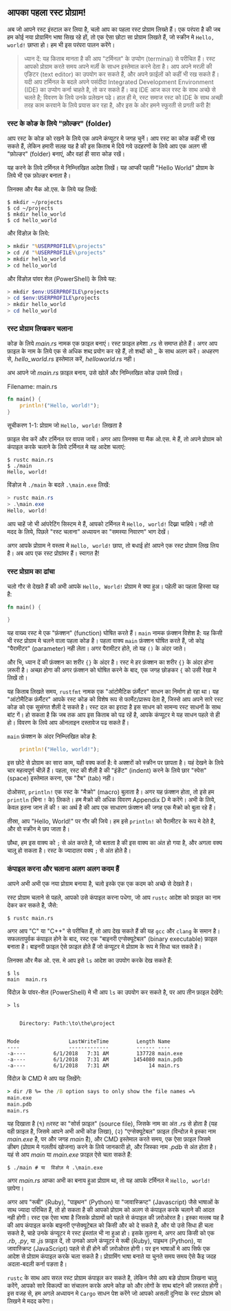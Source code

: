 ## आपका पहला रस्ट प्रोग्राम!

अब जो आपने रस्ट इंस्टाल कर लिया है, चलो आप का पहला रस्ट प्रोग्राम लिख्ते हैं। एक
परंपरा है की जब हम कोई नया प्रोग्रामिंग भाषा सिख रहे हों, तो एक ऐसा छोटा सा
प्रोग्राम लिखते हैं, जो स्क्रीन मे `Hello, world!` छाप्ता हो। हम भी इस परंपरा
पालन करेंगे।

> ध्यान दें: यह किताब मानता है की आप "टर्मिनल" के उप्योग (terminal) से परीचित
> हैं। रस्ट आपको प्रोग्राम करते समय अपने मर्ज़ी के साधन इस्तेमाल करने देता है।
> आप अपने मरज़ी की एङिटर (text editor) का उपयोग कर सकते हैं, और अपने फ़ाईलों को
> कहीं भी रख सकते हैं। यदी आप टर्मिनल के बदले अपने पसंदीदा Integrated
> Development Environment (IDE) का उप्योग कर्ना चाहते है, तो कर सकते हैं। कइ
> IDE आज कल रस्ट के साथ अच्छे से चलते है; विवरण के लिये उनके प्रलेखन पढे। हाल ही
> मे, रस्ट समाज रस्ट को IDE के साथ अच्छी तरह काम करवाने के लिये प्रयास कर रहा
> है, और इस के ओर हमने स्फुरती से प्रगती करी है!

### रस्ट के कोङ के लिये "फ़ोल्ङर" (folder)

आप रस्ट के कोङ को रखने के लिये एक अपने कंप्यूटर मे जगह चुनें। आप रस्ट का कोङ
कहीं भी रख सकते हैं, लेकिन हमारी सलह यह है की इस किताब मे दिये गये उदहरणों के
लिये आप एक अलग सी "फ़ोल्ङर" (folder) बनाएं, और वहां ही सारा कोङ रखें।

यह करने के लिये टर्मिनल मे निम्न्लिखित आदेश लिखें। यह आप्की पहली "Hello World"
प्रोग्राम के लिये भी एक फ़ोल्ङर बनाता है।

लिनक्स और मैक ओ.एस. के लिये यह लिखें:

```text
$ mkdir ~/projects
$ cd ~/projects
$ mkdir hello_world
$ cd hello_world
```

और विंङोज़ के लिये:

```cmd
> mkdir "%USERPROFILE%\projects"
> cd /d "%USERPROFILE%\projects"
> mkdir hello_world
> cd hello_world
```

और विंङोज़ पांवर शेल (PowerShell) के लिये यह:

```powershell
> mkdir $env:USERPROFILE\projects
> cd $env:USERPROFILE\projects
> mkdir hello_world
> cd hello_world
```

### रस्ट प्रोग्राम लिखकर चलाना

कोङ के लिये *main.rs* नामक एक फ़ाइल बनाएं। रस्ट फ़ाइल हमेशा *.rs* से समाप्त होते
हैं। अगर आप फ़ाइल के नाम के लिये एक से अधिक शब्द प्रयोग कर रहे हैं, तो शब्दों को
_ के साथ अलग करें। अधहरण से, *hello_world.rs* इस्तेमाल करें, *helloworld.rs*
नही।

अभ आपने जो *main.rs* फ़ाइल बनाय, उसे खोलें और निम्न्लिखित कोङ उसमे लिखें।

<span class="filename">Filename: main.rs</span>

```rust
fn main() {
    println!("Hello, world!");
}
```

<span class="caption">सूचीकरण 1-1: प्रोग्राम जो `Hello, world!` लिखता है</span>

फ़ाइल सेव करें और टर्मिनल पर वापस जायें। अगर आप लिनक्स या मैक ओ.एस. मे हैं, तो
अपने प्रोग्राम को कंपाइल करके चलाने के लिये टर्मिनल मे यह आदेश चलाएं:

```text
$ rustc main.rs
$ ./main
Hello, world!
```

विंङोज़ मे `./main` के बदले `.\main.exe` लिखें:

```powershell
> rustc main.rs
> .\main.exe
Hello, world!
```

आप चाहें जो भी आंपरेटिंग सिस्टम मे हैं, आपको टर्मिनल मे `Hello, world!` दिख्ना
चाहिये। नही तो मदद के लिये, पिछले "रस्ट चलाना" अध्यायन का "समस्या निवारण" भाग देखें।

अगर आपके प्रोग्राम ने वस्तव मे `Hello, world!` छापा, तो बधाई हो! आपने एक रस्ट
प्रोग्राम लिख लिय है। अब आप एक रस्ट प्रोग्रांमर हैं। स्वागत है!

### रस्ट प्रोग्राम का ढांचा

चलो गौर से देखते हैं की अभी आपके `Hello, World!` प्रोग्राम मे क्या हुअ। पहेली का
पहला हिस्सा यह है:

```rust
fn main() {

}
```

यह वाख्य रस्ट मे एक "फ़ंक्शन" (function) घोषित करते हैं। `main` नामक फ़ंक्शन
विशेश है: यह किसी भी रस्ट प्रोग्राम मे चलने वाला पहला कोङ है। पहला वाक्य `main`
फ़ंक्शन घोषित करते हैं, जो कोइ "पैरामीटर" (parameter) नही लेता। अगर पैरामीटर
होते, तो यह `()` के अंदर जाते।

और भि, ध्यान दें की फ़ंक्शन का शरीर `{}` के अंदर है। रस्ट मे हर फ़ंक्शन का शरीर
`{}` के अंदर होना ज़रूरी है। अच्छा होगा की अगर फ़ंक्शन को घोषित करने के बाद, एक
जगह छोङकर `{` को उसी रेखा मे लिखें तो।

यह किताब लिखते समय, `rustfmt` नामक एक "आंटोमैटिक फ़ंर्मैटर" साधन का निर्माण हो
रहा था। यह "आंटोमैटिक फ़ंर्मैटर" आपके रस्ट कोङ को विशेष रूप से फार्मेट/प्रारूप
देता है, जिस्से आप अपने सारे रस्ट कोङ को एक सुसंगत शैली दे सकते है। रस्ट दल
का इरादा है इस साधन को सामन्य रस्ट साधनों के साथ बांट गें। हो सकता है कि जब तक
आप इस किताब को पढ रहें है, आपके कंप्यूटर मे यह साधन पहले से ही हो। विवरण के लिये
आप ऑनलाइन दस्तावेज पढ सकते हैं।

`main` फ़ंक्शन के अंदर निम्न्लिखित कोङ है:

```rust
    println!("Hello, world!");
```

इस छोटे से प्रोग्राम का सारा काम, यही वक्य कर्ता है: वे अक्शरों को स्क्रीन पर
छापता है। यहं देखने के लिये चार महत्वपूर्ण चीज़ें हैं। पहला, रस्ट की शैली है की
"इंङेंट" (indent) करने के लिये छार "स्पेस" (space) इस्तेमाल करना, एक "टैब" (tab)
नही।

दोओसरा, `println!` एक रस्ट के "मैक्रो" (macro) बुलाता है। अगर यह फ़ंक्शन होता,
तो इसे हम `println` (बिना `!` के) लिकते। हम मैक्रो की अधिक विवरण Appendix D मे
करेंगे। अभी के लिये, केवल इतना जान लें की `!` का अर्थ है की आप एक साधारण फ़ंक्शन
की जगह एक मैक्रो को बुला रहे हैं।

तीस्रा, आप "Hello, World!" पर गौर की जिये। हम इसे `println!` को पैरामीटर के रूप
मे देते है, और वो स्क्रीन मे छप जाता है।

छौथा, हम इस वाक्य को `;` से अंत करते है, जो बताता है की इस वाक्य का अंत हो गया
है, और अगला वक्य चालू हो सकता है। रस्ट के ज्यादातर वक्य `;` से अंत होते है।

### कंपाइल करना और चलाना अलग अलग कदम हैं

आपने अभी अभी एक नया प्रोग्राम बनाया है, चलो इस्के एक एक कदम को अच्छे से देखते है।

रस्ट प्रोग्राम चलाने से पहले, आपको उसे कंपाइल करना पधेगा, जो आप `rustc` आदेश को
फ़ाइल का नाम देकर कर सकते है, जैसे:

```text
$ rustc main.rs
```

अगर आप "C" या "C++" से परीचित हैं, तो आप देख सकते हैं की यह `gcc` और `clang` के
समान है। सफलतापुर्वक कंपाइल होने के बाद, रस्ट एक "बाइनरी एग्सेक्यूटेबल" (binary
executable) फ़ाइल बनाता है। बाइनरी फ़ाइल ऐसे फ़ाइल होते हैं जो कंप्यूटर मे
प्रोग्राम के रूप मे सिधा चल सकते है।

लिनक्स और मैक ओ. एस. मे आप इसे `ls` आदेश का उपयोग करके देख सकते हैं:

```text
$ ls
main  main.rs
```

विंदोज़ के पांवर-शेल (PowerShell) मे भी आप `ls` का उपयोग कर सकते है, पर आप तीन
फ़ाइल देखेंगे:

```text
> ls


    Directory: Path:\to\the\project


Mode                LastWriteTime         Length Name
----                -------------         ------ ----
-a----         6/1/2018   7:31 AM         137728 main.exe
-a----         6/1/2018   7:31 AM        1454080 main.pdb
-a----         6/1/2018   7:31 AM             14 main.rs
```

विंदोज़ के CMD मे आप यह लिखेंगे:

```cmd
> dir /B %= the /B option says to only show the file names =%
main.exe
main.pdb
main.rs
```

यह दिखाता है (१) nरस्ट का "सोर्स फ़ाइल" (source file), जिसके नाम का अंत *.rs* से
होता है (यह वही फ़ाइल है, जिसमे आपने अभी अभी कोङ लिखा), (२) "एग्सेक्यूटेबल"
फ़ाइल (विन्दोज़ मे इस्का नाम *main.exe* है, पर और जगह *main* है), और CMD
इस्तेमाल करते समय, एक ऐसा फ़ाइल जिसमे ङीबग (प्रोग्राम मे गलतीयं खोजना) करने के
लिये जानकारी हो, और जिस्का नाम *.pdb* से अंत होता है। यहं से आप *main* या
*main.exe* फ़ाइल ऐसे चला सकते हैं:

```text
$ ./main # या  विंङोज़ मे .\main.exe
```

अगर *main.rs* आप्का अभी का बनाय हुआ प्रोग्राम था, तो यह आपके टर्मिनल मे `Hello,
world!` छापेगा।

अगर आप "रूबी" (Ruby), "पाइथन" (Python) या "जावास्क्रिप्ट" (Javascript) जैसे
भाषाओं के साथ ज्यादा परिचित हैं, तो हो सकता है की आपको प्रोग्राम को अलग से
कंपाइल करके चलाने की आदत नही होगी। रस्ट एक ऐसा भाषा है जिसके प्रोग्रामों को पहले
से कंपाइल की ज़रोओरत है। इस्का मत्लब यह है की आप कंपाइल करके बाइनरी
एग्सेक्यूटेबल को किसी और को दे सकते है, और यो उसे सिधा ही चला सकते है, चाहे उनके
कंप्यूटर मे रस्ट इंस्तांल भी ना हुआ हो। इसके तुलना मे, अगर आप किसी को एक *.rb*,
*.py*, या *.js* फ़ाइल दें, तो उनको अपने कंप्यूटर मे रूबी (Ruby), पाइथन (Python),
या जावास्क्रिप्ट (JavaScript) पहले से ही होने की ज़रोओरत होगी। पर इन भाषाओं मे
आप सिर्फ एक आदेश से प्रोग्राम कंपाइल करके चला सकते है। प्रोग्रामिंग भाषा बनाते
या चुनते समय समय ऐसे कैइ जदह अदला-बदली कर्ना पङता है।

`rustc` के साथ आप सरल रस्ट प्रोग्राम कंपाइल कर सकते है, लेकिन जैसे आप बङे
प्रोग्राम लिखना चालु करेंगे, आपको सारे विकल्पों का संचालन करके अपने कोङ को और
लोगों के साथ बांटने की ज़रूरत होगी। इस वजह से, हम अगले अध्यायन मे `Cargo` साधन
पेश करेंगे जो आपको असली दुनिया के रस्ट प्रोग्राम को लिखने मे मदद करेगा।
